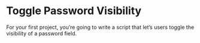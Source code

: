 # Toggle Password Visibility

For your first project, you’re going to write a script that let’s users toggle the visibility of a password field.

